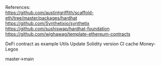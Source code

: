 References:  
https://github.com/austintgriffith/scaffold-eth/tree/master/packages/hardhat  
https://github.com/Synthetixio/synthetix
https://github.com/sushiswap/hardhat-foundation
https://github.com/wighawag/template-ethereum-contracts

DeFi contract as example
Utils
Update Solidity version
CI cache
Money-Legos

master->main
